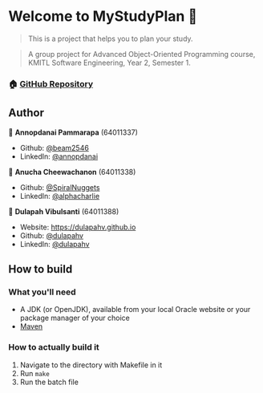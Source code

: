 # Welcome to MyStudyPlan 👋

> This is a project that helps you to plan your study.

> A group project for Advanced Object-Oriented Programming course, KMITL Software Engineering, Year 2, Semester 1.

### 🏠 [GitHub Repository](https://github.com/dulapahv/MyStudyPlan)

## Author

👤 **Annopdanai Pammarapa** (64011337)

* Github: [@beam2546](https://github.com/beam2546)
* LinkedIn: [@annopdanai](https://linkedin.com/in/annopdanai)

👤 **Anucha Cheewachanon** (64011338)

* Github: [@SpiralNuggets](https://github.com/SpiralNuggets)
* LinkedIn: [@alphacharlie](https://linkedin.com/in/alphacharlie)

👤 **Dulapah Vibulsanti** (64011388)

* Website: https://dulapahv.github.io
* Github: [@dulapahv](https://github.com/dulapahv)
* LinkedIn: [@dulapahv](https://linkedin.com/in/dulapahv)

## How to build
### What you'll need
- A JDK (or OpenJDK), available from your local Oracle website or your package manager of your choice
- [Maven](https://maven.apache.org/)

### How to actually build it
1. Navigate to the directory with Makefile in it
2. Run `make`
3. Run the batch file
